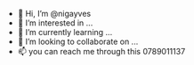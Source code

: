 - 👋 Hi, I’m @nigayves
- 👀 I’m interested in ...
- 🌱 I’m currently learning ...
- 💞️ I’m looking to collaborate on ...
- 📫 you can reach me through this 0789011137

<!---
nigayves/nigayves is a ✨ special ✨ repository because its `README.md` (this file) appears on your GitHub profile.
You can click the Preview link to take a look at your changes.
--->

